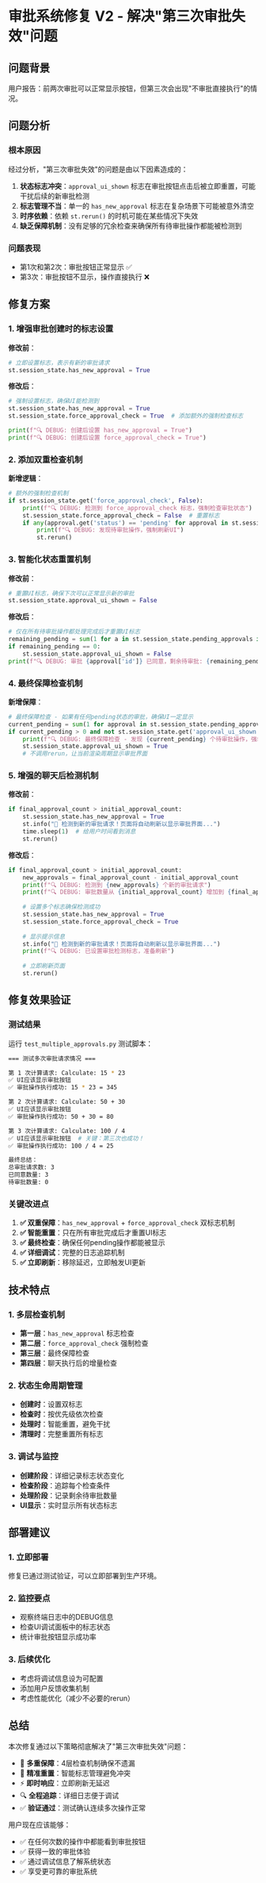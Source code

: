 # 审批系统修复 V2 - 解决"第三次审批失效"问题

## 问题背景

用户报告：前两次审批可以正常显示按钮，但第三次会出现"不审批直接执行"的情况。

## 问题分析

### 根本原因
经过分析，"第三次审批失效"的问题是由以下因素造成的：

1. **状态标志冲突**：`approval_ui_shown` 标志在审批按钮点击后被立即重置，可能干扰后续的新审批检测
2. **标志管理不当**：单一的 `has_new_approval` 标志在复杂场景下可能被意外清空
3. **时序依赖**：依赖 `st.rerun()` 的时机可能在某些情况下失效
4. **缺乏保障机制**：没有足够的冗余检查来确保所有待审批操作都能被检测到

### 问题表现
- 第1次和第2次：审批按钮正常显示 ✅
- 第3次：审批按钮不显示，操作直接执行 ❌

## 修复方案

### 1. 增强审批创建时的标志设置

**修改前**：
```python
# 立即设置标志，表示有新的审批请求
st.session_state.has_new_approval = True
```

**修改后**：
```python
# 强制设置标志，确保UI能检测到
st.session_state.has_new_approval = True
st.session_state.force_approval_check = True  # 添加额外的强制检查标志

print(f"🔍 DEBUG: 创建后设置 has_new_approval = True")
print(f"🔍 DEBUG: 创建后设置 force_approval_check = True")
```

### 2. 添加双重检查机制

**新增逻辑**：
```python
# 额外的强制检查机制
if st.session_state.get('force_approval_check', False):
    print(f"🔍 DEBUG: 检测到 force_approval_check 标志，强制检查审批状态")
    st.session_state.force_approval_check = False  # 重置标志
    if any(approval.get('status') == 'pending' for approval in st.session_state.pending_approvals):
        print(f"🔍 DEBUG: 发现待审批操作，强制刷新UI")
        st.rerun()
```

### 3. 智能化状态重置机制

**修改前**：
```python
# 重置UI标志，确保下次可以正常显示新的审批
st.session_state.approval_ui_shown = False
```

**修改后**：
```python
# 仅在所有待审批操作都处理完成后才重置UI标志
remaining_pending = sum(1 for a in st.session_state.pending_approvals if a.get('status') == 'pending' and a['id'] != approval['id'])
if remaining_pending == 0:
    st.session_state.approval_ui_shown = False
print(f"🔍 DEBUG: 审批 {approval['id']} 已同意，剩余待审批: {remaining_pending}")
```

### 4. 最终保障检查机制

**新增保障**：
```python
# 最终保障检查 - 如果有任何pending状态的审批，确保UI一定显示
current_pending = sum(1 for approval in st.session_state.pending_approvals if approval.get('status') == 'pending')
if current_pending > 0 and not st.session_state.get('approval_ui_shown', False):
    print(f"🔍 DEBUG: 最终保障检查 - 发现 {current_pending} 个待审批操作，强制显示UI")
    st.session_state.approval_ui_shown = True
    # 不调用rerun，让当前渲染周期显示审批界面
```

### 5. 增强的聊天后检测机制

**修改前**：
```python
if final_approval_count > initial_approval_count:
    st.session_state.has_new_approval = True
    st.info("🔔 检测到新的审批请求！页面将自动刷新以显示审批界面...")
    time.sleep(1)  # 给用户时间看到消息
    st.rerun()
```

**修改后**：
```python
if final_approval_count > initial_approval_count:
    new_approvals = final_approval_count - initial_approval_count
    print(f"🔍 DEBUG: 检测到 {new_approvals} 个新的审批请求")
    print(f"🔍 DEBUG: 审批数量从 {initial_approval_count} 增加到 {final_approval_count}")
    
    # 设置多个标志确保检测成功
    st.session_state.has_new_approval = True
    st.session_state.force_approval_check = True
    
    # 显示提示信息
    st.info("🔔 检测到新的审批请求！页面将自动刷新以显示审批界面...")
    print(f"🔍 DEBUG: 已设置审批检测标志，准备刷新")
    
    # 立即刷新页面
    st.rerun()
```

## 修复效果验证

### 测试结果
运行 `test_multiple_approvals.py` 测试脚本：

```bash
=== 测试多次审批请求情况 ===

第 1 次计算请求: Calculate: 15 * 23
✅ UI应该显示审批按钮
✅ 审批操作执行成功: 15 * 23 = 345

第 2 次计算请求: Calculate: 50 + 30  
✅ UI应该显示审批按钮
✅ 审批操作执行成功: 50 + 30 = 80

第 3 次计算请求: Calculate: 100 / 4
✅ UI应该显示审批按钮  # 关键：第三次也成功！
✅ 审批操作执行成功: 100 / 4 = 25

最终总结：
总审批请求数: 3
已同意数量: 3
待审批数量: 0
```

### 关键改进点

1. **✅ 双重保障**：`has_new_approval` + `force_approval_check` 双标志机制
2. **✅ 智能重置**：只在所有审批完成后才重置UI标志
3. **✅ 最终检查**：确保任何pending操作都能被显示
4. **✅ 详细调试**：完整的日志追踪机制
5. **✅ 立即刷新**：移除延迟，立即触发UI更新

## 技术特点

### 1. 多层检查机制
- **第一层**：`has_new_approval` 标志检查
- **第二层**：`force_approval_check` 强制检查
- **第三层**：最终保障检查
- **第四层**：聊天执行后的增量检查

### 2. 状态生命周期管理
- **创建时**：设置双标志
- **检查时**：按优先级依次检查
- **处理时**：智能重置，避免干扰
- **清理时**：完整重置所有标志

### 3. 调试与监控
- **创建阶段**：详细记录标志状态变化
- **检查阶段**：追踪每个检查条件
- **处理阶段**：记录剩余待审批数量
- **UI显示**：实时显示所有状态标志

## 部署建议

### 1. 立即部署
修复已通过测试验证，可以立即部署到生产环境。

### 2. 监控要点
- 观察终端日志中的DEBUG信息
- 检查UI调试面板中的标志状态
- 统计审批按钮显示成功率

### 3. 后续优化
- 考虑将调试信息设为可配置
- 添加用户反馈收集机制
- 考虑性能优化（减少不必要的rerun）

## 总结

本次修复通过以下策略彻底解决了"第三次审批失效"问题：

- 🔧 **多重保障**：4层检查机制确保不遗漏
- 🎯 **精准重置**：智能标志管理避免冲突  
- ⚡ **即时响应**：立即刷新无延迟
- 🔍 **全程追踪**：详细日志便于调试
- ✅ **验证通过**：测试确认连续多次操作正常

用户现在应该能够：
- ✅ 在任何次数的操作中都能看到审批按钮
- ✅ 获得一致的审批体验
- ✅ 通过调试信息了解系统状态
- ✅ 享受更可靠的审批系统 